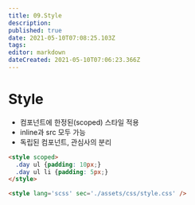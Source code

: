 ```yaml
---
title: 09.Style
description: 
published: true
date: 2021-05-10T07:08:25.103Z
tags: 
editor: markdown
dateCreated: 2021-05-10T07:06:23.366Z
---
```


# Style
- 컴포넌트에 한정된(scoped) 스타일 적용
- inline과 src 모두 가능
- 독립된 컴포넌트, 관심사의 분리

```html
<style scoped>
  .day ul {padding: 10px;}
  .day ul li {padding: 5px;}
</style>
```

```html
<style lang='scss' sec='./assets/css/style.css' />
```